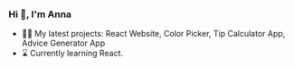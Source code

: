 ### Hi 👋, I'm Anna


- 👨‍💻 My latest projects: React Website, Color Picker, Tip Calculator App, Advice Generator App
- :hourglass: Currently learning React.

